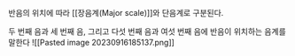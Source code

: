 반음의 위치에 따라 [[장음계(Major scale)]]와 단음계로 구분된다.

두 번째 음과 세 번째 음, 그리고 다섯 번째 음과 여섯 번째 음에 반음이 위치하는 음계를 말한다
![[Pasted image 20230916185137.png]]